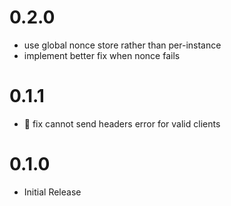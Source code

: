 # 0.2.0

 - use global nonce store rather than per-instance
 - implement better fix when nonce fails

# 0.1.1

 - :bug: fix cannot send headers error for valid clients

# 0.1.0

 - Initial Release
